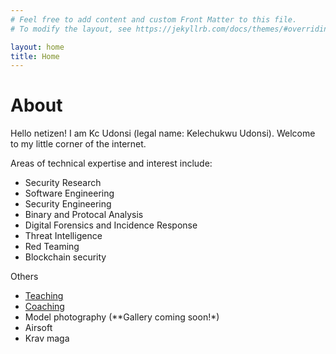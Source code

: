 ```yaml
---
# Feel free to add content and custom Front Matter to this file.
# To modify the layout, see https://jekyllrb.com/docs/themes/#overriding-theme-defaults

layout: home
title: Home
---
```


# About

Hello netizen! I am Kc Udonsi (legal name: Kelechukwu Udonsi). Welcome to my little corner of the internet.

Areas of technical expertise and interest include: 

- Security Research
- Software Engineering
- Security Engineering
- Binary and Protocal Analysis
- Digital Forensics and Incidence Response
- Threat Intelligence
- Red Teaming
- Blockchain security

Others

- [Teaching](courses/)
- [Coaching](services/mentor.html)
- Model photography (**Gallery coming soon!*)
- Airsoft
- Krav maga

